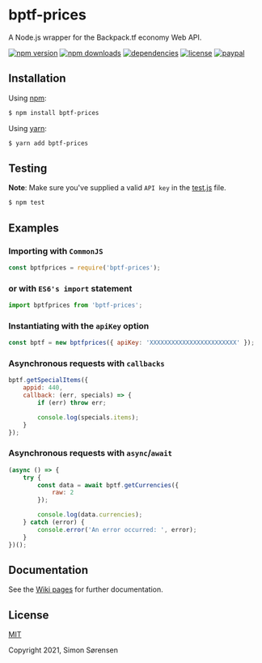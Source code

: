 # bptf-prices
A Node.js wrapper for the Backpack.tf economy Web API. 

[![npm version](https://img.shields.io/npm/v/bptf-prices.svg)](https://npmjs.com/package/bptf-prices)
[![npm downloads](https://img.shields.io/npm/dm/bptf-prices.svg)](https://npmjs.com/package/bptf-prices)
[![dependencies](https://img.shields.io/david/SnaBe/node-bptf-prices.svg)](https://david-dm.org/SnaBe/node-bptf-prices)
[![license](https://img.shields.io/npm/l/bptf-prices.svg)](https://github.com/SnaBe/node-bptf-prices/blob/master/LICENSE)
[![paypal](https://img.shields.io/badge/paypal-donate-yellow.svg)](https://www.paypal.me/snabe)

## Installation

Using [npm](https://www.npmjs.com/package/bptf-prices):

```bash
$ npm install bptf-prices
```

Using [yarn](https://yarnpkg.com/package/bptf-prices):

```bash
$ yarn add bptf-prices
```

## Testing

**Note**: Make sure you've supplied a valid `API key` in the [test.js](https://github.com/SnaBe/node-bptf-prices/blob/main/test/test.js) file. 

```bash
$ npm test
```

## Examples

### Importing with `CommonJS`

```js
const bptfprices = require('bptf-prices');
```

### or with `ES6's import` statement

```js
import bptfprices from 'bptf-prices';
```

### Instantiating with the `apiKey` option
```js
const bptf = new bptfprices({ apiKey: 'XXXXXXXXXXXXXXXXXXXXXXXX' });
```

### Asynchronous requests with `callbacks`

```js
bptf.getSpecialItems({
    appid: 440,
    callback: (err, specials) => {
        if (err) throw err;

        console.log(specials.items);
    }
});
```

### Asynchronous requests with `async`/`await`

```js
(async () => {
    try {
        const data = await bptf.getCurrencies({ 
            raw: 2 
        });

        console.log(data.currencies);
    } catch (error) {
        console.error('An error occurred: ', error);
    }
})();
```

## Documentation

See the [Wiki pages](https://github.com/SnaBe/node-bptf-prices/wiki) for further documentation.

## License

[MIT](LICENSE)

Copyright 2021, Simon Sørensen